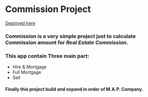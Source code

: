 # Commission Project

[Deployed here](https://amaramlak.com/commission/)

### Commission is a very simple project just to calculate Commission amount for <i>Real Estate Commission</i>.

### This app contain Three main part:
- Hire & Mortgage
- Full Mortgage
- Sell

#### Finally this project build and expand in order of M.A.P. Company.
